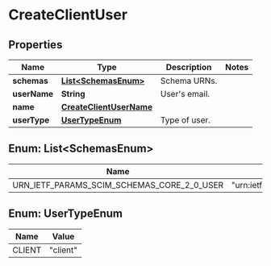 

# CreateClientUser


## Properties

| Name | Type | Description | Notes |
|------------ | ------------- | ------------- | -------------|
|**schemas** | [**List&lt;SchemasEnum&gt;**](#List&lt;SchemasEnum&gt;) | Schema URNs. |  |
|**userName** | **String** | User&#39;s email. |  |
|**name** | [**CreateClientUserName**](CreateClientUserName.md) |  |  |
|**userType** | [**UserTypeEnum**](#UserTypeEnum) | Type of user. |  |



## Enum: List&lt;SchemasEnum&gt;

| Name | Value |
|---- | -----|
| URN_IETF_PARAMS_SCIM_SCHEMAS_CORE_2_0_USER | &quot;urn:ietf:params:scim:schemas:core:2.0:User&quot; |



## Enum: UserTypeEnum

| Name | Value |
|---- | -----|
| CLIENT | &quot;client&quot; |



